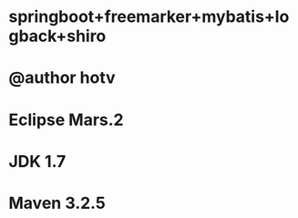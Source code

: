 # springboot+freemarker+mybatis+logback+shiro

# @author hotv
# Eclipse Mars.2
# JDK 1.7
# Maven 3.2.5
